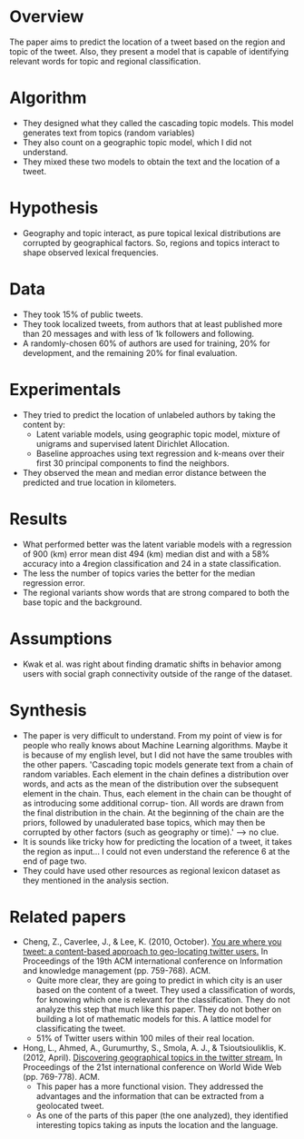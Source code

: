 # Overview
The paper aims to predict the location of a tweet based on the region and topic of the tweet. Also, they present a model that is capable of identifying relevant words for topic and regional classification.

# Algorithm
- They designed what they called the cascading topic models. This model generates text from topics (random variables)
- They also count on a geographic topic model, which I did not understand.
- They mixed these two models to obtain the text and the location of a tweet.

# Hypothesis
- Geography and topic interact, as pure topical lexical distributions are corrupted by geographical factors. So, regions and topics interact to shape observed lexical frequencies.

# Data
- They took 15% of public tweets.
- They took localized tweets, from authors that at least published more than 20 messages and with less of 1k followers and following.
- A randomly-chosen 60% of authors are used for training, 20% for development, and the remaining 20% for final evaluation.

# Experimentals
- They tried to predict the location of unlabeled authors by taking the content by:
  - Latent variable models, using geographic topic model, mixture of unigrams and supervised latent Dirichlet Allocation.
  - Baseline approaches using text regression and k-means over their first 30 principal components to find the neighbors.
- They observed the mean and median error distance between the predicted and true location in kilometers.

# Results
- What performed better was the latent variable models with a regression of 900 (km) error mean dist 494 (km) median dist and with a 58% accuracy into a 4region classification and 24 in a state classification.
- The less the number of topics varies the better for the median regression error.
- The regional variants show words that are strong compared to both the base topic and the background.

# Assumptions
- Kwak et al. was right about finding dramatic shifts in behavior among users with social graph connectivity outside of the range of the dataset.


# Synthesis
- The paper is very difficult to understand. From my point of view is for people who really knows about Machine Learning algorithms. Maybe it is because of my english level, but I did not have the same troubles with the other papers. 'Cascading topic models generate text from a chain of random variables. Each element in the chain defines a distribution over words, and acts as the mean of the distribution over the subsequent element in the chain. Thus, each element in the chain can be thought of as introducing some additional corrup- tion. All words are drawn from the final distribution in the chain.
At the beginning of the chain are the priors, followed by unadulerated base topics, which may then be corrupted by other factors (such as geography or time).' --> no clue.
- It is sounds like tricky how for predicting the location of a tweet, it takes the region as input... I could not even understand the reference 6 at the end of page two.
- They could have used other resources as regional lexicon dataset as they mentioned in the analysis section.

# Related papers
- Cheng, Z., Caverlee, J., & Lee, K. (2010, October). [You are where you tweet: a content-based approach to geo-locating twitter users.](http://delivery.acm.org/10.1145/1880000/1871535/p759-cheng.pdf?ip=64.131.125.154&id=1871535&acc=ACTIVE%20SERVICE&key=986B26D8D17D60C8D8F3AE9724154A45&CFID=375968491&CFTOKEN=29619400&__acm__=1383612392_fb478aef3aa7e7545a7ce07a38dbaa79) In Proceedings of the 19th ACM international conference on Information and knowledge management (pp. 759-768). ACM.
  - Quite more clear, they are going to predict in which city is an user based on the content of a tweet. They used a classification of words, for knowing which one is relevant for the classification. They do not analyze this step that much like this paper. They do not bother on building a lot of mathematic models for this. A lattice model for classificating the tweet.
  - 51% of Twitter users within 100 miles of their real location.
- Hong, L., Ahmed, A., Gurumurthy, S., Smola, A. J., & Tsioutsiouliklis, K. (2012, April). [Discovering geographical topics in the twitter stream.](http://delivery.acm.org/10.1145/2190000/2187940/p769-hong.pdf?ip=64.131.125.154&id=2187940&acc=ACTIVE%20SERVICE&key=986B26D8D17D60C8D8F3AE9724154A45&CFID=375968491&CFTOKEN=29619400&__acm__=1383612443_8240a9cb6a75a2fd350a7bf45d7cec41) In Proceedings of the 21st international conference on World Wide Web (pp. 769-778). ACM.
  - This paper has a more functional vision. They addressed the advantages and the information that can be extracted from a geolocated tweet.
  - As one of the parts of this paper (the one analyzed), they identified interesting topics taking as inputs the location and the language.
